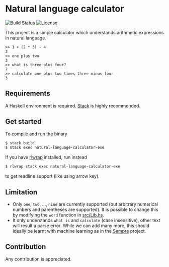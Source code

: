 # Natural language calculator
[![Build Status](https://travis-ci.org/BoeingX/natural-language-calculator.svg?branch=master)](https://travis-ci.org/BoeingX/natural-language-calculator)
[![License](https://img.shields.io/badge/License-BSD%203--Clause-blue.svg)](https://opensource.org/licenses/BSD-3-Clause)

This project is a simple calculator which understands arithmetic expressions in natural language.

```
>> 1 + (2 * 3) - 4
3
>> one plus two
3
>> what is three plus four?
7
>> calculate one plus two times three minus four
3
```

## Requirements

A Haskell environment is required.
[Stack](https://docs.haskellstack.org/en/stable/README/) is highly recommended.

## Get started

To compile and run the binary

```bash
$ stack build
$ stack exec natural-language-calculator-exe
```

If you have [rlwrap](https://github.com/hanslub42/rlwrap)
installed, run instead

```bash
$ rlwrap stack exec natural-language-calculator-exe
```

to get readline support (like using arrow key).

## Limitation

- Only `one`, `two`, ..., `nine` are currently supported (but arbitrary numerical numbers and parentheses are supported). It is possible to change this by modifying the `word` function in [src/Lib.hs](src/Lib.hs).
- It only understands `what is` and `calculate` (case insensitive), other text will result a parse error. While we can add many more, this should ideally be learnt with machine learning as in the [Sempre](https://github.com/percyliang/sempre) project.

## Contribution

Any contribution is appreciated.
